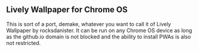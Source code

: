 ## Lively Wallpaper for Chrome OS

This is sort of a port, demake, whatever you want to call it of Lively Wallpaper by rocksdanister. It can be run on any Chrome OS device as long as the github.io domain is not blocked and the ability to install PWAs is also not restricted.
